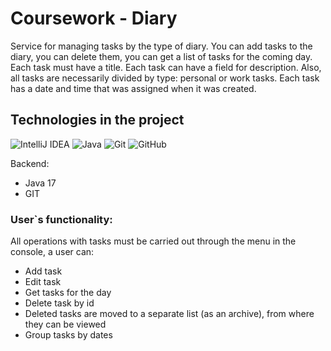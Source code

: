 # Coursework - Diary

Service for managing tasks by the type of diary. You can add tasks to the diary, you can delete them, you can get a list of tasks for the coming day. Each task must have a title. Each task can have a field for description. Also, all tasks are necessarily divided by type: personal or work tasks. Each task has a date and time that was assigned when it was created.

## Technologies in the project ##
![IntelliJ IDEA](https://img.shields.io/badge/IntelliJIDEA-000000.svg?style=for-the-badge&logo=intellij-idea&logoColor=white) ![Java](https://img.shields.io/badge/java-%23ED8B00.svg?style=for-the-badge&logo=java&logoColor=white)
![Git](https://img.shields.io/badge/git-%23F05033.svg?style=for-the-badge&logo=git&logoColor=white) ![GitHub](https://img.shields.io/badge/github-%23121011.svg?style=for-the-badge&logo=github&logoColor=white)

Backend:
- Java 17
- GIT

### User`s functionality: ###

All operations with tasks must be carried out through the menu in the console, a user can:

- Add task
- Edit task
- Get tasks for the day
- Delete task by id
- Deleted tasks are moved to a separate list (as an archive), from where they can be viewed
- Group tasks by dates
